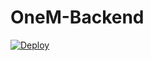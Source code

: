 # OneM-Backend

[![Deploy](https://github.com/ArielSerrano/OneM-Backend/actions/workflows/main.yml/badge.svg)](https://github.com/ArielSerrano/OneM-Backend/actions/workflows/main.yml)
